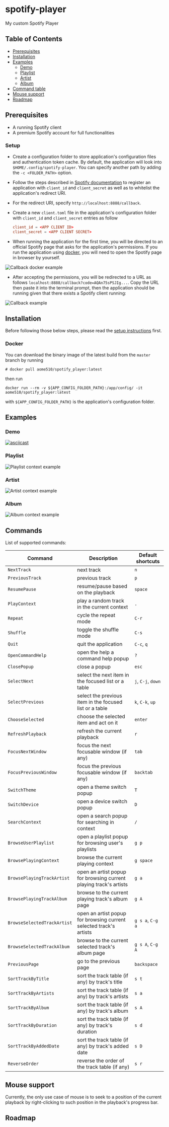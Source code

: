 # spotify-player

My custom Spotify Player

## Table of Contents

- [Prerequisites](#prerequisites)
- [Installation](#installation)
- [Examples](#examples)
  - [Demo](#demo)
  - [Playlist](#playlist)
  - [Artist](#artist)
  - [Album](#album)
- [Command table](#commands)
- [Mouse support](#mouse-support)
- [Roadmap](#roadmap)

## Prerequisites

- A running Spotify client
- A premium Spotify account for full functionalities

### Setup

- Create a configuration folder to store application's configuration files and authentication token cache. By default, the application will look into `$HOME/.config/spotify-player`. You can specify another path by adding the `-c <FOLDER_PATH>` option.
- Follow the steps described in [Spotify documentation](https://developer.spotify.com/documentation/general/guides/app-settings/) to register an application with `client_id` and `client_secret` as well as to whitelist the application's redirect URI.
- For the redirect URI, specify `http://localhost:8888/callback`.
- Create a new `client.toml` file in the application's configuration folder with `client_id` and `client_secret` entries as follow

  ```toml
  client_id = <APP CLIENT ID>
  client_secret = <APP CLIENT SECRET>
  ```

- When running the application for the first time, you will be directed to an official Spotify page that asks for the application's permissions. If you run the application using [docker](#docker), you will need to open the Spotify page in browser by yourself.

![Callback docker example](https://raw.githubusercontent.com/aome510/spotify-player/master/examples/callback_docker.png)

- After accepting the permissions, you will be redirected to a URL as follows `localhost:8888/callback?code=AQAn75sPSJIg...`. Copy the URL then paste it into the terminal prompt, then the application should be running given that there exists a Spotify client running:

![Callback example](https://raw.githubusercontent.com/aome510/spotify-player/master/examples/callback.png)

## Installation

Before following those below steps, please read the [setup instructions](#setup) first.

### Docker

You can download the binary image of the latest build from the `master` branch by running

```
# docker pull aome510/spotify_player:latest
```

then run

```
docker run --rm -v ${APP_CONFIG_FOLDER_PATH}:/app/config/ -it aome510/spotify_player:latest
```

with `${APP_CONFIG_FOLDER_PATH}` is the application's configuration folder.

## Examples

### Demo

[![asciicast](https://asciinema.org/a/430335.svg)](https://asciinema.org/a/430335)

### Playlist

![Playlist context example](https://raw.githubusercontent.com/aome510/spotify-player/master/examples/playlist.png)

### Artist

![Artist context example](https://raw.githubusercontent.com/aome510/spotify-player/master/examples/artist.png)

### Album

![Album context example](https://raw.githubusercontent.com/aome510/spotify-player/master/examples/album.png)

## Commands

List of supported commands:

| Command                     | Description                                                        | Default shortcuts  |
| --------------------------- | ------------------------------------------------------------------ | ------------------ |
| `NextTrack`                 | next track                                                         | `n`                |
| `PreviousTrack`             | previous track                                                     | `p`                |
| `ResumePause`               | resume/pause based on the playback                                 | `space`            |
| `PlayContext`               | play a random track in the current context                         | `.`                |
| `Repeat`                    | cycle the repeat mode                                              | `C-r`              |
| `Shuffle`                   | toggle the shuffle mode                                            | `C-s`              |
| `Quit`                      | quit the application                                               | `C-c`, `q`         |
| `OpenCommandHelp`           | open the help a command help popup                                 | `?`                |
| `ClosePopup`                | close a popup                                                      | `esc`              |
| `SelectNext`                | select the next item in the focused list or a table                | `j`, `C-j`, `down` |
| `SelectPrevious`            | select the previous item in the focused list or a table            | `k`, `C-k`, `up`   |
| `ChooseSelected`            | choose the selected item and act on it                             | `enter`            |
| `RefreshPlayback`           | refresh the current playback                                       | `r`                |
| `FocusNextWindow`           | focus the next focusable window (if any)                           | `tab`              |
| `FocusPreviousWindow`       | focus the previous focusable window (if any)                       | `backtab`          |
| `SwitchTheme`               | open a theme switch popup                                          | `T`                |
| `SwitchDevice`              | open a device switch popup                                         | `D`                |
| `SearchContext`             | open a search popup for searching in context                       | `/`                |
| `BrowseUserPlaylist`        | open a playlist popup for browsing user's playlists                | `g p`              |
| `BrowsePlayingContext`      | browse the current playing context                                 | `g space`          |
| `BrowsePlayingTrackArtist`  | open an artist popup for browsing current playing track's artists  | `g a`              |
| `BrowsePlayingTrackAlbum`   | browse to the current playing track's album page                   | `g A`              |
| `BrowseSelectedTrackArtist` | open an artist popup for browsing current selected track's artists | `g s a`, `C-g a`   |
| `BrowseSelectedTrackAlbum`  | browse to the current selected track's album page                  | `g s A`, `C-g A`   |
| `PreviousPage`              | go to the previous page                                            | `backspace`        |
| `SortTrackByTitle`          | sort the track table (if any) by track's title                     | `s t`              |
| `SortTrackByArtists`        | sort the track table (if any) by track's artists                   | `s a`              |
| `SortTrackByAlbum`          | sort the track table (if any) by track's album                     | `s A`              |
| `SortTrackByDuration`       | sort the track table (if any) by track's duration                  | `s d`              |
| `SortTrackByAddedDate`      | sort the track table (if any) by track's added date                | `s D`              |
| `ReverseOrder`              | reverse the order of the track table (if any)                      | `s r`              |

## Mouse support

Currently, the only use case of mouse is to seek to a position of the current playback by right-clicking to such position in the playback's progress bar.

## Roadmap
